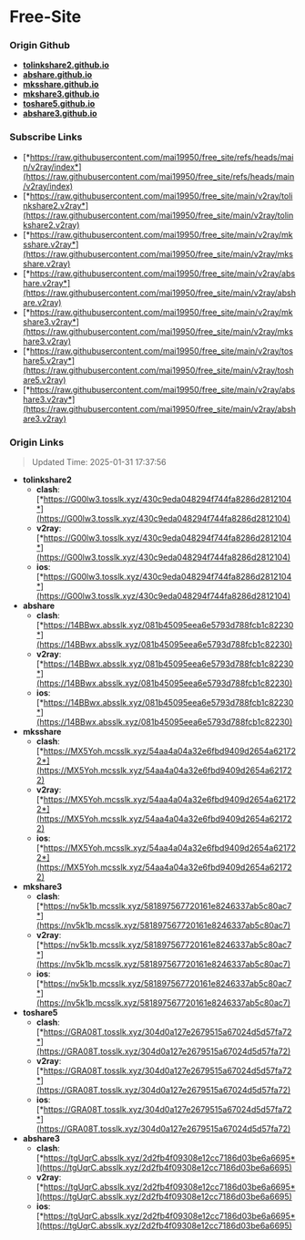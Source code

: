# Free-Site

### Origin Github

- [**tolinkshare2.github.io**](https://github.com/tolinkshare2/tolinkshare2.github.io)
- [**abshare.github.io**](https://github.com/abshare/abshare.github.io)
- [**mksshare.github.io**](https://github.com/mksshare/mksshare.github.io)
- [**mkshare3.github.io**](https://github.com/mkshare3/mkshare3.github.io)
- [**toshare5.github.io**](https://github.com/toshare5/toshare5.github.io)
- [**abshare3.github.io**](https://github.com/abshare3/abshare3.github.io)

### Subscribe Links

- [*https://raw.githubusercontent.com/mai19950/free_site/refs/heads/main/v2ray/index*](https://raw.githubusercontent.com/mai19950/free_site/refs/heads/main/v2ray/index)
- [*https://raw.githubusercontent.com/mai19950/free_site/main/v2ray/tolinkshare2.v2ray*](https://raw.githubusercontent.com/mai19950/free_site/main/v2ray/tolinkshare2.v2ray)
- [*https://raw.githubusercontent.com/mai19950/free_site/main/v2ray/mksshare.v2ray*](https://raw.githubusercontent.com/mai19950/free_site/main/v2ray/mksshare.v2ray)
- [*https://raw.githubusercontent.com/mai19950/free_site/main/v2ray/abshare.v2ray*](https://raw.githubusercontent.com/mai19950/free_site/main/v2ray/abshare.v2ray)
- [*https://raw.githubusercontent.com/mai19950/free_site/main/v2ray/mkshare3.v2ray*](https://raw.githubusercontent.com/mai19950/free_site/main/v2ray/mkshare3.v2ray)
- [*https://raw.githubusercontent.com/mai19950/free_site/main/v2ray/toshare5.v2ray*](https://raw.githubusercontent.com/mai19950/free_site/main/v2ray/toshare5.v2ray)
- [*https://raw.githubusercontent.com/mai19950/free_site/main/v2ray/abshare3.v2ray*](https://raw.githubusercontent.com/mai19950/free_site/main/v2ray/abshare3.v2ray)

### Origin Links

> Updated Time: 2025-01-31 17:37:56

- **tolinkshare2**
  - **clash**: [*https://G00lw3.tosslk.xyz/430c9eda048294f744fa8286d2812104*](https://G00lw3.tosslk.xyz/430c9eda048294f744fa8286d2812104)
  - **v2ray**: [*https://G00lw3.tosslk.xyz/430c9eda048294f744fa8286d2812104*](https://G00lw3.tosslk.xyz/430c9eda048294f744fa8286d2812104)
  - **ios**: [*https://G00lw3.tosslk.xyz/430c9eda048294f744fa8286d2812104*](https://G00lw3.tosslk.xyz/430c9eda048294f744fa8286d2812104)
- **abshare**
  - **clash**: [*https://14BBwx.absslk.xyz/081b45095eea6e5793d788fcb1c82230*](https://14BBwx.absslk.xyz/081b45095eea6e5793d788fcb1c82230)
  - **v2ray**: [*https://14BBwx.absslk.xyz/081b45095eea6e5793d788fcb1c82230*](https://14BBwx.absslk.xyz/081b45095eea6e5793d788fcb1c82230)
  - **ios**: [*https://14BBwx.absslk.xyz/081b45095eea6e5793d788fcb1c82230*](https://14BBwx.absslk.xyz/081b45095eea6e5793d788fcb1c82230)
- **mksshare**
  - **clash**: [*https://MX5Yoh.mcsslk.xyz/54aa4a04a32e6fbd9409d2654a621722*](https://MX5Yoh.mcsslk.xyz/54aa4a04a32e6fbd9409d2654a621722)
  - **v2ray**: [*https://MX5Yoh.mcsslk.xyz/54aa4a04a32e6fbd9409d2654a621722*](https://MX5Yoh.mcsslk.xyz/54aa4a04a32e6fbd9409d2654a621722)
  - **ios**: [*https://MX5Yoh.mcsslk.xyz/54aa4a04a32e6fbd9409d2654a621722*](https://MX5Yoh.mcsslk.xyz/54aa4a04a32e6fbd9409d2654a621722)
- **mkshare3**
  - **clash**: [*https://nv5k1b.mcsslk.xyz/581897567720161e8246337ab5c80ac7*](https://nv5k1b.mcsslk.xyz/581897567720161e8246337ab5c80ac7)
  - **v2ray**: [*https://nv5k1b.mcsslk.xyz/581897567720161e8246337ab5c80ac7*](https://nv5k1b.mcsslk.xyz/581897567720161e8246337ab5c80ac7)
  - **ios**: [*https://nv5k1b.mcsslk.xyz/581897567720161e8246337ab5c80ac7*](https://nv5k1b.mcsslk.xyz/581897567720161e8246337ab5c80ac7)
- **toshare5**
  - **clash**: [*https://GRA08T.tosslk.xyz/304d0a127e2679515a67024d5d57fa72*](https://GRA08T.tosslk.xyz/304d0a127e2679515a67024d5d57fa72)
  - **v2ray**: [*https://GRA08T.tosslk.xyz/304d0a127e2679515a67024d5d57fa72*](https://GRA08T.tosslk.xyz/304d0a127e2679515a67024d5d57fa72)
  - **ios**: [*https://GRA08T.tosslk.xyz/304d0a127e2679515a67024d5d57fa72*](https://GRA08T.tosslk.xyz/304d0a127e2679515a67024d5d57fa72)
- **abshare3**
  - **clash**: [*https://tgUqrC.absslk.xyz/2d2fb4f09308e12cc7186d03be6a6695*](https://tgUqrC.absslk.xyz/2d2fb4f09308e12cc7186d03be6a6695)
  - **v2ray**: [*https://tgUqrC.absslk.xyz/2d2fb4f09308e12cc7186d03be6a6695*](https://tgUqrC.absslk.xyz/2d2fb4f09308e12cc7186d03be6a6695)
  - **ios**: [*https://tgUqrC.absslk.xyz/2d2fb4f09308e12cc7186d03be6a6695*](https://tgUqrC.absslk.xyz/2d2fb4f09308e12cc7186d03be6a6695)
